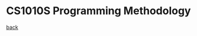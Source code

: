 # CS1010S Programming Methodology



[back][back]

[back]: https://ryanlaimr.github.io/pages/reviews